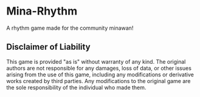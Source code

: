 # Mina-Rhythm
A rhythm game made for the community minawan!


## Disclaimer of Liability

This game is provided "as is" without warranty of any kind. The original authors are not responsible for any damages, loss of data, or other issues arising from the use of this game, including any modifications or derivative works created by third parties. Any modifications to the original game are the sole responsibility of the individual who made them.
